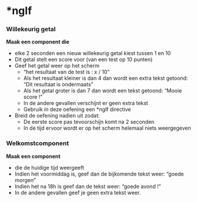 # \*ngIf

### **Willekeurig getal**

**Maak een component die**

* elke 2 seconden een nieuw willekeurig getal kiest tussen 1 en 10
* Dit getal stelt een score voor (van een test op 10 punten)
* Geef het getal weer op het scherm
  * “het resultaat van de test is : x / 10”
  * Als het resultaat kleiner is dan 4 dan wordt een extra tekst getoond: “Dit resultaat is ondermaats”
  * Als het getal groter is dan 7 dan wordt een tekst getoond: “Mooie score !”
  * In de andere gevallen verschijnt er geen extra tekst
  * Gebruik in deze oefening een \*ngIf directive
* Breid de oefening nadien uit zodat:
  * De eerste score pas tevoorschijn komt na 2 seconden
  * In de tijd ervoor wordt er op het scherm helemaal niets weergegeven

### **Welkomstcomponent**

**Maak een component**&#x20;

* die de huidige tijd weergeeft
* Indien het voormiddag is, geef dan de bijkomende tekst weer: “goede morgen”
* Indien het na 18h is geef dan de tekst weer: “goede avond !”
* In de andere gevallen geef je geen extra tekst weer.
